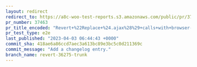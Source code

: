 ```yaml
---
layout: redirect
redirect_to: https://a8c-woo-test-reports.s3.amazonaws.com/public/pr/37463/e2e/index.html
pr_number: 37463
pr_title_encoded: "Revert+%22Replace+%24.ajax%28%29+calls+with+browser-native+window.fetch%28%29+calls.%22"
pr_test_type: e2e
last_published: "2023-04-03 06:44:43 +0000"
commit_sha: 418ae6a86ccd7aec3a613bc89e3bc5c0d211369c
commit_message: "Add a changelog entry."
branch_name: revert-36275-trunk
---
```

